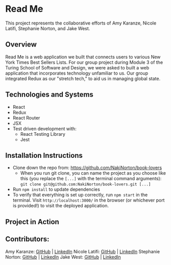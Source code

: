 # Read Me
This project represents the collaborative efforts of Amy Karanze, Nicole Latifi, Stephanie Norton, and Jake West.

## Overview
Read Me is a web application we built that connects users to various New York Times Best Sellers Lists. For our group project during Module 3 of the Turing School of Software and Design, we were asked to built a web application that incorporates technology unfamiliar to us. Our group integrated Redux as our "stretch tech," to aid us in managing global state.

## Technologies and Systems
- React
- Redux
- React Router
- JSX
- Test driven development with:
    - React Testing Library
    - Jest

## Installation Instructions
- Clone down the repo from: https://github.com/NakiNorton/book-lovers
    - When you run git clone, you can name the project as you choose like this (you replace the `[...]` with the terminal command arguments): `git clone git@github.com:NakiNorton/book-lovers.git [...]`
- Run `npm install` to update dependencies
- To verify that everything is set up correctly, run `npm start` in the terminal. Visit `http://localhost:3000/` in the browser (or whichever port is provided!) to visit the deployed application.

## Project in Action

## Contributors:
Amy Karanze: [GitHub](https://github.com/amykarnaze) | [LinkedIn](https://www.linkedin.com/in/amy-karnaze-ba94b917/)
Nicole Latifi: [GitHub](https://github.com/NicoleLatifi) | [LinkedIn](https://www.linkedin.com/in/nicole-latifi/)
Stephanie Norton: [GitHub](https://github.com/NakiNorton) | [LinkedIn](https://www.linkedin.com/in/stephanie-norton-12888453/)
Jake West: [GitHub](https://github.com/jkwest-93) | [LinkedIn](https://www.linkedin.com/in/jake-west-3840b71b4/)